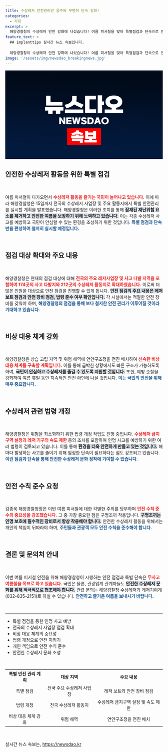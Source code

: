 ```yaml
---
title: 수상레저 안전관리반 음주와 무면허 단속 강화!
categories:
  - 사회
excerpt: >
  해양경찰청이 수상레저 안전 강화에 나섰습니다! 여름 피서철을 맞아 특별점검과 단속으로 인명사고를 예방하고, 안전한 레저 문화를 조성할 방침입니다. 안전한 여름을 즐기기 위한 필수 정보, 지금 확인하세요!
feature_text: >
  ## implanttips 실시간 뉴스 속보입니다.

  해양경찰청이 수상레저 안전 강화에 나섰습니다! 여름 피서철을 맞아 특별점검과 단속으로 인명사고를 예방하고, 안전한 레저 문화를 조성할 방침입니다. 안전한 여름을 즐기기 위한 필수 정보, 지금 확인하세요!
image: '/assets/img/newsdao_breakingnews.jpg'
---
```


<p><img src="/assets/img/newsdao_breakingnews.jpg" alt="implanttips 속보" /></p>

<h2 data-ke-size="size26">안전한 수상레저 활동을 위한 특별 점검</h2>

<p data-ke-size="size16">&nbsp;</p>

<p>여름 피서철이 다가오면서 <b><span style="color: #ee2323;">수상레저 활동을 즐기는 국민이 늘어나고 있습니다.</span></b> 이에 따라 해양경찰청은 15일까지 전국의 수상레저 사업장 및 주요 활동지에서 특별 안전관리를 실시할 계획을 발표했습니다. 해양경찰청은 이러한 조치를 통해 <b><span style="background-color: #21538527;">잠재된 재난위험 요소를 제거하고 안전한 여름을 보장하기 위해 노력하고 있습니다.</span></b> 이는 각종 수상레저 사고를 예방하고 국민이 안심할 수 있는 환경을 조성하기 위한 것입니다. <b><span style="color: #1a5490;">특별 점검과 단속반을 편성하여 철저히 실시할 예정입니다.</span></b></p>

<p data-ke-size="size16">&nbsp;</p>

<h2 data-ke-size="size26">점검 대상 확대와 주요 내용</h2>

<p data-ke-size="size16">&nbsp;</p>

<p>해양경찰청은 현재의 점검 대상에 대해 <b><span style="color: #ee2323;">전국의 주요 레저사업장 및 사고 다발 지역을 포함하여 174곳의 사고 다발지와 212곳의 수상레저 활동지로 확대하였습니다.</span></b> 이로써 더 많은 인원을 대상으로 안전 점검을 진행할 수 있게 됩니다. <b><span style="background-color: #21538527;">안전 점검의 주요 내용은 레저 보트 점검과 안전 장비 점검, 법령 준수 여부 확인입니다.</span></b> 각 시설에서는 적절한 안전 장비를 갖춰야 하며, <b><span style="color: #1a5490;">해양경찰청의 점검을 통해 보다 철저한 안전 관리가 이루어질 것이라 기대하고 있습니다.</span></b></p>

<p data-ke-size="size16">&nbsp;</p>

<h2 data-ke-size="size26">비상 대응 체계 강화</h2>

<p data-ke-size="size16">&nbsp;</p>

<p>해양경찰청은 상습 고립 지역 및 위험 해역에 연안구조정을 전진 배치하여 <b><span style="color: #ee2323;">신속한 비상 대응 체계를 구축할 계획입니다.</span></b> 이를 통해 급박한 상황에서도 빠른 구조가 가능하도록 하여, <b><span style="background-color: #21538527;">국민이 안심하고 수상레저를 즐길 수 있도록 지원할 것입니다.</span></b> 또한, 예방 순찰을 강화하여 여름 휴일 동안 지속적인 안전 확인에 나설 것입니다. <b><span style="color: #1a5490;">이는 국민의 안전을 위해 매우 중요합니다.</span></b></p>

<p data-ke-size="size16">&nbsp;</p>

<h2 data-ke-size="size26">수상레저 관련 법령 개정</h2>

<p data-ke-size="size16">&nbsp;</p>

<p>해양경찰청은 위험을 최소화하기 위한 법령 개정 작업도 진행 중입니다. <b><span style="color: #ee2323;">수상레저 금지 구역 설정과 레저 기구의 속도 제한</span></b> 등의 조치를 포함하여 인명 사고를 예방하기 위한 여러 법령이 검토되고 있습니다. 이를 통해 <b><span style="background-color: #21538527;">환경을 더욱 안전하게 만들고 있는 것입니다.</span></b> 해마다 발생하는 사고를 줄이기 위해 엄정한 단속이 필요하다는 점도 강조되고 있습니다. <b><span style="color: #1a5490;">이런 점검과 단속을 통해 안전한 수상레저 문화 정착에 기여할 수 있습니다.</span></b></p>

<p data-ke-size="size16">&nbsp;</p>

<h2 data-ke-size="size26">안전 수칙 준수 요청</h2>

<p data-ke-size="size16">&nbsp;</p>

<p>김종욱 해양경찰청장은 이번 여름 피서철에 대한 각별한 주의를 당부하며 <b><span style="color: #ee2323;">안전 수칙 준수의 중요성을 강조했습니다.</span></b> 그 중 가장 중요한 점은 구명조끼 착용입니다. <b><span style="background-color: #21538527;">구명조끼는 인명 보호에 필수적인 장비로서 항상 착용해야 합니다.</span></b> 안전한 수상레저 활동을 위해서는 개인의 책임이 뒤따라야 하며, <b><span style="color: #1a5490;">주민들과 관광객 모두 안전 수칙을 준수해야 합니다.</span></b></p>

<p data-ke-size="size16">&nbsp;</p>

<h2 data-ke-size="size26">결론 및 문의처 안내</h2>

<p data-ke-size="size16">&nbsp;</p>

<p>이번 여름 피서철 안전을 위해 해양경찰청이 시행하는 안전 점검과 특별 단속은 <b><span style="color: #ee2323;">무사고 여름철을 목표로 하고 있습니다.</span></b> 국민은 물론, 관광업계 관계자들도 <b><span style="background-color: #21538527;">안전한 수상레저 문화를 위해 적극적으로 협조해야 합니다.</span></b> 관련 문의는 해양경찰청 수상레저과 레저기획계(032-835-2151)로 하실 수 있습니다. <b><span style="color: #1a5490;">안전하고 즐거운 여름을 보내시기 바랍니다.</span></b></p>

<p data-ke-size="size16">&nbsp;</p>

<hr>

<ul>
    <li>특별 점검을 통한 인명 사고 예방</li>
    <li>전국의 수상레저 사업장 점검 확대</li>
    <li>비상 대응 체계의 중요성</li>
    <li>법령 개정으로 안전 지키기</li>
    <li>개인 책임으로 안전 수칙 준수</li>
    <li>안전한 수상레저 문화 조성</li>
</ul>

<p data-ke-size="size16">&nbsp;</p>

<table>
    <tr>
        <td style="text-align: center; height: 17px;"><b>특별 안전 관리 계획</b></td>
        <td style="text-align: center; height: 17px;"><b>대상 지역</b></td>
        <td style="text-align: center; height: 17px;"><b>주요 내용</b></td>
    </tr>
    <tr>
        <td style="text-align: center; height: 17px;">특별 점검</td>
        <td style="text-align: center; height: 17px;">전국 주요 수상레저 사업장</td>
        <td style="text-align: center; height: 17px;">레저 보트와 안전 장비 점검</td>
    </tr>
    <tr>
        <td style="text-align: center; height: 17px;">법령 개정</td>
        <td style="text-align: center; height: 17px;">전국 수상레저 활동지</td>
        <td style="text-align: center; height: 17px;">수상레저 금지구역 설정 및 속도 제한</td>
    </tr>
    <tr>
        <td style="text-align: center; height: 17px;">비상 대응 체계 강화</td>
        <td style="text-align: center; height: 17px;">위험 해역</td>
        <td style="text-align: center; height: 17px;">연안구조정을 전진 배치</td>
    </tr>
</table>

<p data-ke-size="size16">&nbsp;</p>
실시간 뉴스 속보는, <a href="https://newsdao.kr" rel="dofollow">https://newsdao.kr</a>


